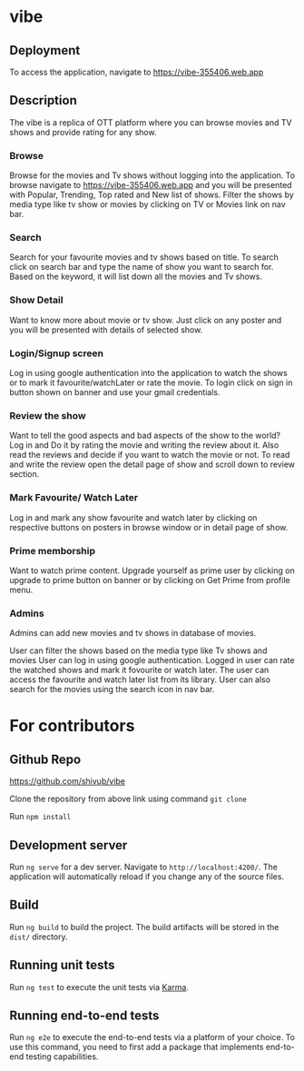 # vibe

## Deployment
To access the application, navigate to  https://vibe-355406.web.app

## Description
The vibe is a replica of OTT platform where you can browse movies and TV shows and provide rating for any show.

### Browse
Browse for the movies and Tv shows without logging into the application.
To browse navigate to https://vibe-355406.web.app and you will be presented with Popular, Trending, Top rated and New list of shows. 
Filter the shows by media type like tv show or movies by clicking on TV or Movies link on nav bar.

### Search
Search for your favourite movies and tv shows based on title.
To search click on search bar and type the name of show you want to search for. 
Based on the keyword, it will list down all the movies and Tv shows.

### Show Detail
Want to know more about movie or tv show. Just click on any poster and you will be presented with details of selected show. 

### Login/Signup screen
Log in using google authentication into the application to watch the shows or to mark it favourite/watchLater or rate the movie. To login click on sign in button shown on banner and use your gmail credentials.

### Review the show
Want to tell the good aspects and bad aspects of the show to the world? 
Log in and Do it by rating the movie and writing the review about it.
Also read the reviews and decide if you want to watch the movie or not.
To read and write the review open the detail page of show and scroll down to review section.

### Mark Favourite/ Watch Later
Log in and mark any show favourite and watch later by clicking on respective buttons on posters in browse window or in detail page of show.

### Prime memborship
Want to watch prime content. Upgrade yourself as prime user by clicking on upgrade to prime button on banner or by clicking on Get Prime from profile menu.

### Admins
Admins can add new movies and tv shows in database of movies.


User can filter the shows based on the media type like Tv shows and movies 
User can log in using google authentication.
Logged in user can rate the watched shows and mark it fovourite or watch later.
The user can access the favourite and watch later list from its library.
User can also search for the movies using the search icon in nav bar.




# For contributors

## Github Repo
https://github.com/shivub/vibe

Clone the repository from above link using command `git clone`

Run `npm install` 

## Development server

Run `ng serve` for a dev server. Navigate to `http://localhost:4200/`. The application will automatically reload if you change any of the source files.


## Build

Run `ng build` to build the project. The build artifacts will be stored in the `dist/` directory.

## Running unit tests

Run `ng test` to execute the unit tests via [Karma](https://karma-runner.github.io).

## Running end-to-end tests

Run `ng e2e` to execute the end-to-end tests via a platform of your choice. To use this command, you need to first add a package that implements end-to-end testing capabilities.
